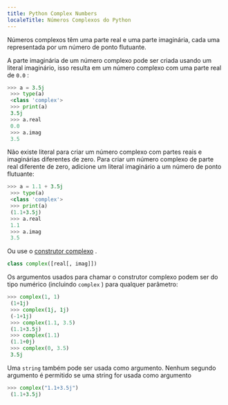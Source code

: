 ```yaml
---
title: Python Complex Numbers
localeTitle: Números Complexos do Python
---
```

Números complexos têm uma parte real e uma parte imaginária, cada uma representada por um número de ponto flutuante.

A parte imaginária de um número complexo pode ser criada usando um literal imaginário, isso resulta em um número complexo com uma parte real de `0.0` :

```python
>>> a = 3.5j 
 >>> type(a) 
 <class 'complex'> 
 >>> print(a) 
 3.5j 
 >>> a.real 
 0.0 
 >>> a.imag 
 3.5 
```

Não existe literal para criar um número complexo com partes reais e imaginárias diferentes de zero. Para criar um número complexo de parte real diferente de zero, adicione um literal imaginário a um número de ponto flutuante:

```python
>>> a = 1.1 + 3.5j 
 >>> type(a) 
 <class 'complex'> 
 >>> print(a) 
 (1.1+3.5j) 
 >>> a.real 
 1.1 
 >>> a.imag 
 3.5 
```

Ou use o [construtor complexo](https://docs.python.org/3/library/functions.html#complex) .

```python
class complex([real[, imag]]) 
```

Os argumentos usados ​​para chamar o construtor complexo podem ser do tipo numérico (incluindo `complex` ) para qualquer parâmetro:

```python
>>> complex(1, 1) 
 (1+1j) 
 >>> complex(1j, 1j) 
 (-1+1j) 
 >>> complex(1.1, 3.5) 
 (1.1+3.5j) 
 >>> complex(1.1) 
 (1.1+0j) 
 >>> complex(0, 3.5) 
 3.5j 
```

Uma `string` também pode ser usada como argumento. Nenhum segundo argumento é permitido se uma string for usada como argumento

```python
>>> complex("1.1+3.5j") 
 (1.1+3.5j) 

```
